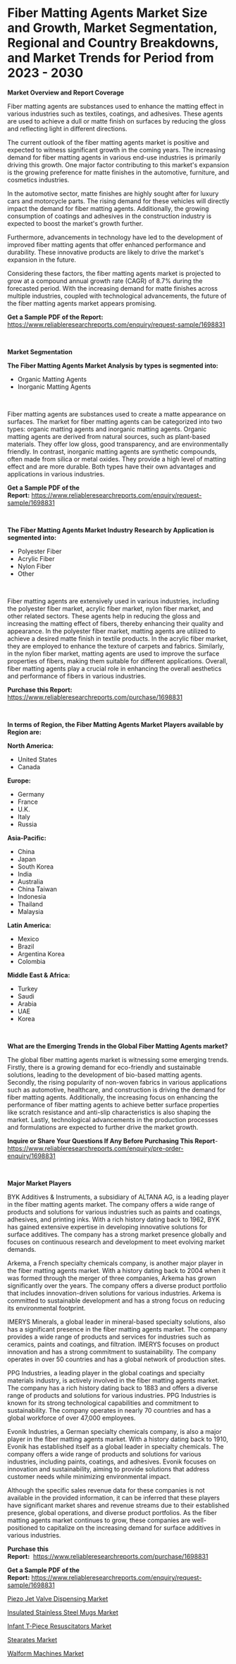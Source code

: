 <p><h1>Fiber Matting Agents Market Size and Growth, Market Segmentation, Regional and Country Breakdowns, and Market Trends for Period from 2023 -  2030</h1></p><p><strong>Market Overview and Report Coverage</strong></p>
<p><p>Fiber matting agents are substances used to enhance the matting effect in various industries such as textiles, coatings, and adhesives. These agents are used to achieve a dull or matte finish on surfaces by reducing the gloss and reflecting light in different directions.</p><p>The current outlook of the fiber matting agents market is positive and expected to witness significant growth in the coming years. The increasing demand for fiber matting agents in various end-use industries is primarily driving this growth. One major factor contributing to this market's expansion is the growing preference for matte finishes in the automotive, furniture, and cosmetics industries.</p><p>In the automotive sector, matte finishes are highly sought after for luxury cars and motorcycle parts. The rising demand for these vehicles will directly impact the demand for fiber matting agents. Additionally, the growing consumption of coatings and adhesives in the construction industry is expected to boost the market's growth further.</p><p>Furthermore, advancements in technology have led to the development of improved fiber matting agents that offer enhanced performance and durability. These innovative products are likely to drive the market's expansion in the future.</p><p>Considering these factors, the fiber matting agents market is projected to grow at a compound annual growth rate (CAGR) of 8.7% during the forecasted period. With the increasing demand for matte finishes across multiple industries, coupled with technological advancements, the future of the fiber matting agents market appears promising.</p></p>
<p><strong>Get a Sample PDF of the Report:</strong> <a href="https://www.reliableresearchreports.com/enquiry/request-sample/1698831">https://www.reliableresearchreports.com/enquiry/request-sample/1698831</a></p>
<p>&nbsp;</p>
<p><strong>Market Segmentation</strong></p>
<p><strong>The Fiber Matting Agents Market Analysis by types is segmented into:</strong></p>
<p><ul><li>Organic Matting Agents</li><li>Inorganic Matting Agents</li></ul></p>
<p>&nbsp;</p>
<p><p>Fiber matting agents are substances used to create a matte appearance on surfaces. The market for fiber matting agents can be categorized into two types: organic matting agents and inorganic matting agents. Organic matting agents are derived from natural sources, such as plant-based materials. They offer low gloss, good transparency, and are environmentally friendly. In contrast, inorganic matting agents are synthetic compounds, often made from silica or metal oxides. They provide a high level of matting effect and are more durable. Both types have their own advantages and applications in various industries.</p></p>
<p><strong>Get a Sample PDF of the Report:</strong>&nbsp;<a href="https://www.reliableresearchreports.com/enquiry/request-sample/1698831">https://www.reliableresearchreports.com/enquiry/request-sample/1698831</a></p>
<p>&nbsp;</p>
<p><strong>The Fiber Matting Agents Market Industry Research by Application is segmented into:</strong></p>
<p><ul><li>Polyester Fiber</li><li>Acrylic Fiber</li><li>Nylon Fiber</li><li>Other</li></ul></p>
<p>&nbsp;</p>
<p><p>Fiber matting agents are extensively used in various industries, including the polyester fiber market, acrylic fiber market, nylon fiber market, and other related sectors. These agents help in reducing the gloss and increasing the matting effect of fibers, thereby enhancing their quality and appearance. In the polyester fiber market, matting agents are utilized to achieve a desired matte finish in textile products. In the acrylic fiber market, they are employed to enhance the texture of carpets and fabrics. Similarly, in the nylon fiber market, matting agents are used to improve the surface properties of fibers, making them suitable for different applications. Overall, fiber matting agents play a crucial role in enhancing the overall aesthetics and performance of fibers in various industries.</p></p>
<p><strong>Purchase this Report:</strong>&nbsp; <a href="https://www.reliableresearchreports.com/purchase/1698831">https://www.reliableresearchreports.com/purchase/1698831</a></p>
<p>&nbsp;</p>
<p><strong>In terms of Region, the Fiber Matting Agents Market Players available by Region are:</strong></p>
<p>
    <p> <strong> North America: </strong>
        <ul>
            <li>United States</li>
            <li>Canada</li>
        </ul>
        </p> 
    <p> <strong> Europe: </strong>
        <ul>
            <li>Germany</li>
            <li>France</li>
            <li>U.K.</li>
            <li>Italy</li>
            <li>Russia</li>
        </ul>
        </p> 
    <p> <strong> Asia-Pacific: </strong>
        <ul>
            <li>China</li>
            <li>Japan</li>
            <li>South Korea</li>
            <li>India</li>
            <li>Australia</li>
            <li>China Taiwan</li>
            <li>Indonesia</li>
            <li>Thailand</li>
            <li>Malaysia</li>
        </ul>
        </p> 
    <p> <strong> Latin America: </strong>
        <ul>
            <li>Mexico</li>
            <li>Brazil</li>
            <li>Argentina Korea</li>
            <li>Colombia</li>
        </ul>
        </p> 
    <p> <strong> Middle East & Africa: </strong>
        <ul>
            <li>Turkey</li>
            <li>Saudi</li>
            <li>Arabia</li>
            <li>UAE</li>
            <li>Korea</li>
        </ul>
    </p>
    </p>
<p>&nbsp;</p>
<p><strong>What are the Emerging Trends in the Global Fiber Matting Agents market?</strong></p>
<p><p>The global fiber matting agents market is witnessing some emerging trends. Firstly, there is a growing demand for eco-friendly and sustainable solutions, leading to the development of bio-based matting agents. Secondly, the rising popularity of non-woven fabrics in various applications such as automotive, healthcare, and construction is driving the demand for fiber matting agents. Additionally, the increasing focus on enhancing the performance of fiber matting agents to achieve better surface properties like scratch resistance and anti-slip characteristics is also shaping the market. Lastly, technological advancements in the production processes and formulations are expected to further drive the market growth.</p></p>
<p><strong>Inquire or Share Your Questions If Any Before Purchasing This Report</strong>- <a href="https://www.reliableresearchreports.com/enquiry/pre-order-enquiry/1698831">https://www.reliableresearchreports.com/enquiry/pre-order-enquiry/1698831</a></p>
<p>&nbsp;</p>
<p><strong>Major Market Players</strong></p>
<p><p>BYK Additives & Instruments, a subsidiary of ALTANA AG, is a leading player in the fiber matting agents market. The company offers a wide range of products and solutions for various industries such as paints and coatings, adhesives, and printing inks. With a rich history dating back to 1962, BYK has gained extensive expertise in developing innovative solutions for surface additives. The company has a strong market presence globally and focuses on continuous research and development to meet evolving market demands.</p><p>Arkema, a French specialty chemicals company, is another major player in the fiber matting agents market. With a history dating back to 2004 when it was formed through the merger of three companies, Arkema has grown significantly over the years. The company offers a diverse product portfolio that includes innovation-driven solutions for various industries. Arkema is committed to sustainable development and has a strong focus on reducing its environmental footprint.</p><p>IMERYS Minerals, a global leader in mineral-based specialty solutions, also has a significant presence in the fiber matting agents market. The company provides a wide range of products and services for industries such as ceramics, paints and coatings, and filtration. IMERYS focuses on product innovation and has a strong commitment to sustainability. The company operates in over 50 countries and has a global network of production sites.</p><p>PPG Industries, a leading player in the global coatings and specialty materials industry, is actively involved in the fiber matting agents market. The company has a rich history dating back to 1883 and offers a diverse range of products and solutions for various industries. PPG Industries is known for its strong technological capabilities and commitment to sustainability. The company operates in nearly 70 countries and has a global workforce of over 47,000 employees.</p><p>Evonik Industries, a German specialty chemicals company, is also a major player in the fiber matting agents market. With a history dating back to 1910, Evonik has established itself as a global leader in specialty chemicals. The company offers a wide range of products and solutions for various industries, including paints, coatings, and adhesives. Evonik focuses on innovation and sustainability, aiming to provide solutions that address customer needs while minimizing environmental impact.</p><p>Although the specific sales revenue data for these companies is not available in the provided information, it can be inferred that these players have significant market shares and revenue streams due to their established presence, global operations, and diverse product portfolios. As the fiber matting agents market continues to grow, these companies are well-positioned to capitalize on the increasing demand for surface additives in various industries.</p></p>
<p><strong>Purchase this Report:</strong>&nbsp;&nbsp;<a href="https://www.reliableresearchreports.com/purchase/1698831">https://www.reliableresearchreports.com/purchase/1698831</a></p>
<p></p>
<p><strong>Get a Sample PDF of the Report:</strong>&nbsp;<a href="https://www.reliableresearchreports.com/enquiry/request-sample/1698831">https://www.reliableresearchreports.com/enquiry/request-sample/1698831</a></p>
<p><p><a href="https://medium.com/@staceyhilll3626/piezo-jet-valve-dispensing-market-furnishes-information-on-market-share-market-trends-and-market-965008d14ab5">Piezo Jet Valve Dispensing Market</a></p><p><a href="https://github.com/rexevange/Market-Research-Report-List-1/blob/main/insulated-stainless-steel-mugs-market.md">Insulated Stainless Steel Mugs Market</a></p><p><a href="https://medium.com/@eloisadavis6326/infant-t-piece-resuscitators-market-size-reveals-the-best-marketing-channels-in-global-industry-a43cfaf9ebc7">Infant T-Piece Resuscitators Market</a></p><p><a href="https://www.linkedin.com/pulse/stearates-market-size-growth-forecast-from-2023-2030-vrmaf/">Stearates Market</a></p><p><a href="https://github.com/lilstefpacute/Market-Research-Report-List-1/blob/main/walform-machines-market.md">Walform Machines Market</a></p></p>
